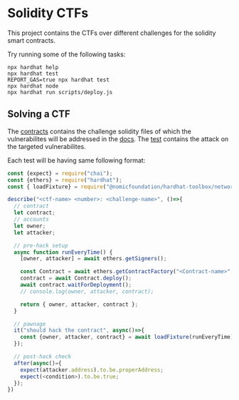 # Solidity CTFs

This project contains the CTFs over different challenges for the solidity smart contracts.

Try running some of the following tasks:

```shell
npx hardhat help
npx hardhat test
REPORT_GAS=true npx hardhat test
npx hardhat node
npx hardhat run scripts/deploy.js
```

## Solving a CTF
The [contracts](/Users/prasoonpatel/Desktop/Prasoon/Blockchain/CTFs/contracts) contains the challenge solidity files of which the vulnerabilites will be addressed in the [docs](/Users/prasoonpatel/Desktop/Prasoon/Blockchain/CTFs/docs). The [test](/Users/prasoonpatel/Desktop/Prasoon/Blockchain/CTFs/test) contains the attack on the targeted vulnerabilites.

Each test will be having same following format:

```javascript
const {expect} = require("chai");
const {ethers} = require("hardhat");
const { loadFixture} = require("@nomicfoundation/hardhat-toolbox/network-helpers");

describe("<ctf-name> <number>: <challenge-name>", ()=>{
  // contract
  let contract;
  // accounts
  let owner;
  let attacker;

  // pre-hack setup
  async function runEveryTime() {
    [owner, attacker] = await ethers.getSigners();

    const Contract = await ethers.getContractFactory("<Contract-name>", owner);
    contract = await Contract.deploy();
    await contract.waitForDeployment();
    // console.log(owner, attacker, contract);

    return { owner, attacker, contract };
  }

  // pawnage
  it("should hack the contract", async()=>{
    const {owner, attacker, contract} = await loadFixture(runEveryTime);
  });

  // post-hack check
  after(async()={
    expect(attacker.address).to.be.properAddress;
    expect(<condition>).to.be.true;
  });
})
```